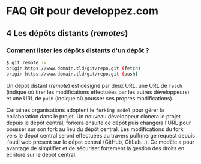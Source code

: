 # FAQ Git pour developpez.com

## 4 Les dépôts distants (*remotes*)

### Comment lister les dépôts distants d'un dépôt ?

```bash
$ git remote -v
origin https://www.domain.tld/git/repo.git (fetch)
origin https://www.domain.tld/git/repo.git (push)
```

Un dépôt distant (*remote*) est désigné par deux URL, une URL de `fetch` (indique où tirer les modifications effectuées par les autres développeurs) et une URL de `push` (indique où pousser ses propres modifications).

Certaines organisations adoptent le `forking model` pour gérer la collaboration dans le projet. Un nouveau développeur clonera le projet depuis le dépôt central, forkera ensuite ce dépôt puis changera l'URL pour pousser sur son fork au lieu du dépôt central. Les modifications du fork vers le dépot central seront effectuées au travers pull/merge request depuis l'outil web présent sur le dépot central (GitHub, GitLab...). Ce modèle a pour avantage de simplifier et de sécuriser fortement la gestion des droits en écriture sur le dépôt central.
